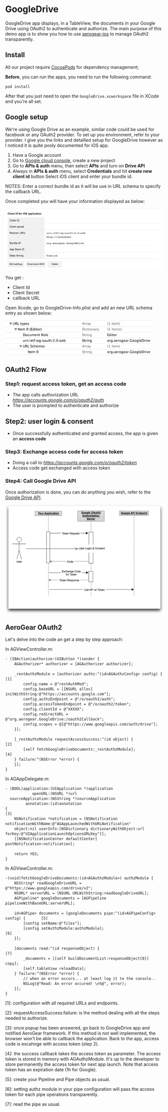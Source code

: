 GoogleDrive
==============

GoogleDrive app displays, in a TableView, the documents in your Google Drive using OAuth2 to authenticate and authorize. The main purpose of this demo app is to show you how to use [aerogear-ios](https://github.com/aerogear/aerogear-ios) to manage OAuth2 transparently. 

## Install
All our project require [CocoaPods](http://cocoapods.org/) for dependency management;

**Before**, you can run the apps, you need to run the following command:

    pod install

After that you just need to open the ```GoogleDrive.xcworkspace``` file in XCode and you're all set.

## Google setup
We're using Google Drive as an example, similar code could be used for facebook or any OAuth2 provider. To set up you environment, refer to your provider. I give you the links and detailled setup for GoogleDrive however as I noticed it is quite pooly documented for iOS app.

1. Have a Google account
2. Go to [Google cloud console](https://cloud.google.com/console#/project), create a new project
3. Go to __APIs & auth__ menu, then select __APIs__ and turn on __Drive API__
4. Always in __APIs & auth__ menu, select __Credentials__ and hit __create new client id__ button
Select iOS client and enter your bundle id. 

NOTES:
Enter a correct bundle id as it will be use in URL schema to specify the callback URL.

Once completed you will have your information displayed as below: 

![GoogleDrive client registration](https://github.com/aerogear/aerogear-ios-cookbook/raw/master/GoogleDrive/GoogleDrive/Resources/images/client_id.png "GoogleDrive client registration")

You get :

- Client Id
- Client Secret
- callback URL 

Open Xcode, go to GoogleDrive-Info.plist and add an new URL schema entry as shown below:

![GoogleDrive URL Scheme](https://github.com/aerogear/aerogear-ios-cookbook/raw/master/GoogleDrive/GoogleDrive/Resources/images/callback_URL.png "GoogleDrive URL Scheme")

## OAuth2 Flow

### Step1: request access token, get an access code 
- The app calls authorization URL _https://accounts.google.com/o/oauth2/auth_ 
- The user is prompted to authenticate and authorize

## Step2: user login & consent
- Once successfully authenticated and granted access, the app is given an __access code__

### Step3: Exchange access code for access token
- Doing a call to _https://accounts.google.com/o/oauth2/token_
- Access code get exchanged with access token

### Step4: Call Google Drive API
Once authorization is done, you can do anything you wish, refer to the [Google Drive API](https://developers.google.com/drive/v2/reference/).

![Google OAuth2](https://github.com/aerogear/aerogear-ios-cookbook/raw/master/GoogleDrive/GoogleDrive/Resources/images/OAuth2_flow.png "Google OAuth2")

## AeroGear OAuth2

Let's delve into the code an get a step by step approach:

In AGViewController.m:

	- (IBAction)authorize:(UIButton *)sender {
	    AGAuthorizer* authorizer = [AGAuthorizer authorizer];
	    
	    _restAuthzModule = [authorizer authz:^(id<AGAuthzConfig> config) {				[1]
	        config.name = @"restAuthMod";
	        config.baseURL = [[NSURL alloc] initWithString:@"https://accounts.google.com"];
	        config.authzEndpoint = @"/o/oauth2/auth";
	        config.accessTokenEndpoint = @"/o/oauth2/token";
	        config.clientId = @"XXXXX";
	        config.redirectURL = @"org.aerogear.GoogleDrive:/oauth2Callback";
	        config.scopes = @[@"https://www.googleapis.com/auth/drive"];
	    }];
	    
	    [_restAuthzModule requestAccessSuccess:^(id object) {							[2]
	        [self fetchGoogleDriveDocuments:_restAuthzModule];							[4]
	    } failure:^(NSError *error) {
	    }];
	}

In AGAppDelegate.m:

	- (BOOL)application:(UIApplication *)application
	            openURL:(NSURL *)url
	  sourceApplication:(NSString *)sourceApplication
	         annotation:(id)annotation
	{																					[3]
	    NSNotification *notification = [NSNotification notificationWithName:@"AGAppLaunchedWithURLNotification" 
	    object:nil userInfo:[NSDictionary dictionaryWithObject:url forKey:@"UIApplicationLaunchOptionsURLKey"]];
	    [[NSNotificationCenter defaultCenter] postNotification:notification];
	    
	    return YES;
	}

In AGViewController.m:

	-(void)fetchGoogleDriveDocuments:(id<AGAuthzModule>) authzModule {
	    NSString* readGoogleDriveURL = @"https://www.googleapis.com/drive/v2";
	    NSURL* serverURL = [NSURL URLWithString:readGoogleDriveURL];
	    AGPipeline* googleDocuments = [AGPipeline pipelineWithBaseURL:serverURL];
	    
	    id<AGPipe> documents = [googleDocuments pipe:^(id<AGPipeConfig> config) {		[5]
	        [config setName:@"files"];
	        [config setAuthzModule:authzModule];										[6]
	    }];
	    
	    [documents read:^(id responseObject) {											[7]
	        _documents = [[self buildDocumentList:responseObject[0]] copy];
	        [self.tableView reloadData];
	    } failure:^(NSError *error) {
	        // when an error occurs... at least log it to the console..
	        NSLog(@"Read: An error occured! \n%@", error);
	    }];
	}


[1]: configuration with all required URLs and endpoints.


[2]: requestAccessSuccess:failure: is the method dealing with all the steps needed to authorize.


[3]: once popup has been answered, go back to GoogleDrive app and notified AeroGear framework. If this method is not well implemented, the browser won't be able to callback the application. Back to the app, access code is excahnge with access token (step 2).


[4]: the success callback takes the access token as parameter. The access token is stored in memory with AGAuthzModule. It's up to the developer to store permanently the access token for next app launch. Note that access token has an expiration date (1h for Google).


[5]: create your Pipeline and Pipe objects as usual. 


[6]: setting authz module in your pipe configuration will pass the access token for each pipe operations transparently.


[7]: read the pipe as usual.

